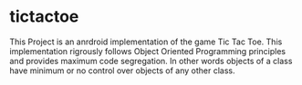 # tictactoe
This Project is an anrdroid implementation of the game Tic Tac Toe.
This implementation rigrously follows Object Oriented Programming principles and provides maximum code segregation.
In other words objects of a class have minimum or no control over objects of any other class.

